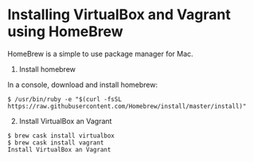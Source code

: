 Installing VirtualBox and Vagrant using HomeBrew
==

HomeBrew is a simple to use package manager for Mac. 

1. Install homebrew

In a console, download and install homebrew:
```
$ /usr/bin/ruby -e "$(curl -fsSL https://raw.githubusercontent.com/Homebrew/install/master/install)"
```

2. Install VirtualBox an Vagrant
```
$ brew cask install virtualbox
$ brew cask install vagrant
Install VirtualBox an Vagrant
```
